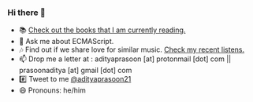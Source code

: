 ### Hi there 👋

- 📚 [Check out the books that I am currently reading.](https://www.goodreads.com/review/list/40569939-aditya?shelf=currently-reading)
- 💬 Ask me about ECMAScript.
- 🎶 Find out if we share love for similar music. [Check my recent listens.](https://www.last.fm/user/adityaprasoon)
- 📫 Drop me a letter at : adityaprasoon [at] protonmail [dot] com || prasoonaditya [at] gmail [dot] com
- #️⃣ Tweet to me [@adityaprasoon21](https://twitter.com/adityaprasoon21)
- 😄 Pronouns: he/him
<!--
**adityaprasoon/adityaprasoon** is a ✨ _special_ ✨ repository because its `README.md` (this file) appears on your GitHub profile.

Here are some ideas to get you started:

- 🔭 I’m currently working on ...
- 🌱 I’m currently learning ...
- 👯 I’m looking to collaborate on ...
- 🤔 I’m looking for help with ...

- 📫 How to reach me: ...
- 😄 Pronouns: ...
- ⚡ Fun fact: ...
-->
